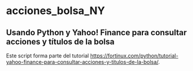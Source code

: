 # acciones_bolsa_NY
## Usando Python y Yahoo! Finance para consultar acciones y títulos de la bolsa
Este script forma parte del tutorial <https://fortinux.com/python/tutorial-yahoo-finance-para-consultar-acciones-y-titulos-de-la-bolsa/>.
